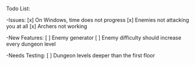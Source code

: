 Todo List:

-Issues:
 [x] On Windows, time does not progress
 [x] Enemies not attacking you at all
 [x] Archers not working


-New Features:
 [ ] Enemy generator
 [ ] Enemy difficulty should increase every dungeon level


-Needs Testing:
 [ ] Dungeon levels deeper than the first floor



